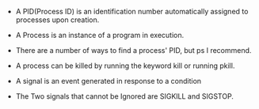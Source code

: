 * A PID(Process ID) is an identification number automatically assigned to
  processes upon creation.

* A Process is an instance of a program in execution.

* There are a number of ways to find a process' PID, but ps I recommend.

* A process can be killed by running the keyword kill or running pkill.

* A signal is an event generated in response to a condition

* The Two signals that cannot be Ignored are SIGKILL and SIGSTOP.

